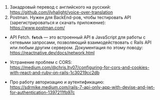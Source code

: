 1. Закадровый перевод с английского на русский: https://github.com/ilyhalight/voice-over-translation
2. Postman. Нужен для BackEnd-ров, чтобы тестировать API (зарегистрироваться и скачать приложение): https://www.postman.com/


- API Fetch. **`fetch`** — это встроенный API в JavaScript для работы с сетевыми запросами, позволяющий взаимодействовать с Rails API или любым другим сервером. Документация по этому поводу: https://reactnative.dev/docs/network.html

- Устранение проблем с CORS: https://medium.com/@chris.lty07/configuring-for-cors-and-cookies-with-react-and-ruby-on-rails-1c30219cc2db

- Про работу авторизацию и аутентификацию: https://sdrmike.medium.com/rails-7-api-only-app-with-devise-and-jwt-for-authentication-1397211fb97c